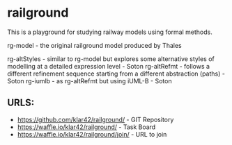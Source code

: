 railground
==========
This is a playground for studying railway models using formal methods.

rg-model - the original railground model produced by Thales

rg-altStyles - similar to rg-model but explores some alternative styles of modelling at a detailed expression level - Soton
rg-altRefmt - follows a different refinement sequence starting from a different abstraction (paths) - Soton
rg-iumlb - as rg-altRefmt but using iUML-B - Soton

URLS:
-----
* https://github.com/klar42/railground/ - GIT Repository
* https://waffle.io/klar42/railground/ - Task Board
* https://waffle.io/klar42/railground/join/ - URL to join

